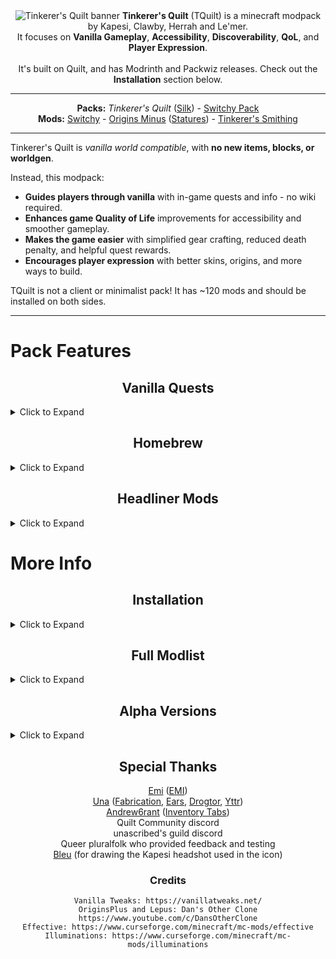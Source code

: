 <center><img alt="Tinkerer's Quilt banner" src="https://user-images.githubusercontent.com/55819817/207277584-6cd91492-0fc6-4cae-9155-f278ea6c7847.png" />
<b>Tinkerer's Quilt</b> (TQuilt) is a minecraft modpack by Kapesi, Clawby, Herrah and Le'mer.<br/>
It focuses on <b>Vanilla Gameplay</b>, <b>Accessibility</b>, <b>Discoverability</b>, <b>QoL</b>, and <b>Player Expression</b>.<br/><br/>It's built on Quilt, and has Modrinth and Packwiz releases. Check out the <b>Installation</b> section below.</center>

---

<center><b>Packs:</b> <i>Tinkerer's Quilt</i> (<a href="https://modrinth.com/modpack/tinkerers-silk">Silk</a>) - <a href="https://modrinth.com/modpack/switchy-pack">Switchy Pack</a></center>
<center><b>Mods:</b> <a href="https://modrinth.com/mod/switchy">Switchy</a> - <a href="https://modrinth.com/mod/origins-minus">Origins Minus</a> (<a href="https://modrinth.com/mod/tinkerers-statures">Statures</a>) - <a href="https://modrinth.com/mod/tinkerers-smithing">Tinkerer's Smithing</a></center>

---

Tinkerer's Quilt is _vanilla world compatible_, with **no new items, blocks, or worldgen**.

Instead, this modpack:

- **Guides players through vanilla** with in-game quests and info - no wiki required.
- **Enhances game Quality of Life** improvements for accessibility and smoother gameplay.
- **Makes the game easier** with simplified gear crafting, reduced death penalty, and helpful quest rewards.
- **Encourages player expression** with better skins, origins, and more ways to build.

TQuilt is not a client or minimalist pack! It has ~120 mods and should be installed on both sides.

---

# Pack Features

<center>

## Vanilla Quests

</center>
<details>
<summary>Click to Expand</summary><center>

**_"It's like FTB Academy for Vanilla!"_** - Us, just now

TQuilt's quests guide players through the core progression of minecraft, and explore its main gameplay opportunities.

### The Basics

<img width="425" height="260" src="https://user-images.githubusercontent.com/55819817/174097642-a5949541-b8e6-419b-bbfe-b3e4ecf90be8.png"><img width="325" height="260" src="https://user-images.githubusercontent.com/55819817/174098114-c5630f29-efaa-4473-9eb4-e53c4325f002.png">

_The Basics_ covers core game progression - Simple quests with clear instructions, all the way to Beacons and Elytra.

### Godseeking

Explore the main mechanics and content of Vanilla, categorised by **Homesteading**, **Self-Defense**, and **Exploration**.  
Do you want to...<br/>

⚔️ Know every weapon and kill every enemy?<br/>
🏠 Make bases in many environments?<br/>
🌾 farm anything and everything, including crops?<br/>
🗺️ Explore the world and what's found there?<br/>
🛠️ Craft the best gear in your own workshop?<br/>
🛣️ Build transit infrastructure and achieve ludicrous speed?<br/>
⚙️ Make terrifyingly complex machines and mechanisms?

_Godseeking_ will guide you through it like an in-game wiki.  
Here's the Homesteading category with all quests hacked to be visible, as an example of scope:

![godseeking_homesteading](https://user-images.githubusercontent.com/55819817/207265090-0cc4dd88-07b5-492c-81ef-0cf85f5cba68.png)

These quests can help players discover these parts of the game, and have rewards to provide helpful shortcuts.  
Complete all quests of a special interest to complete its **Patron Quest** for normally unobtainable rewards!

### Information

<img width="380" height="400" src="https://user-images.githubusercontent.com/55819817/174103926-52a741ac-6d36-44e4-8153-be5fb7aff6c1.png"><img width="380" height="400" src="https://user-images.githubusercontent.com/55819817/174105386-7985c35c-fc25-4d8b-bb5a-724d55a7ebf7.png">  
Quests are also home to information about the pack itself, as a helpful reference guide - no need to read this page!  
**Introduction** quests cover's the pack's main features, while **Discrepancies** quests helps players know what isn't vanilla.

</center>
</details>

<center>

## Homebrew

</center>

<details>
<summary>Click to Expand</summary><center>

This modpack started in January 2021 as a skyrim-style "modding guide" - just throwing mods together and configuring them lightly.

But it quickly took shape when we realized people often struggle to get past the first half-hour of the game.

Turns out if you want a modpack to feel cohesive, feel good, and match a vision - you need to get your hands dirty.

We made **six mods**:

[Portable Crafting Standalone](https://modrinth.com/mod/portable-crafting-standalone) - Press V or click a tab to use the crafting table in your inventory.<br/>
[Totem Anywhere Standalone](https://modrinth.com/mod/totem-anywhere-standalone) - Totem of undying convenience - uses totems from inventory.<br/>
[Crunchy Crunchy Advancements](https://modrinth.com/mod/crunchy-crunchy-advancements) - Hides and removes advancements - quests and [EMI](https://modrinth.com/mod/emi) cover all you need.<br/><br/>
[Tinkerer's Statures](https://modrinth.com/mod/tinkerers-statures) - Allows choosing player height on spawn.<br/>
![screenshot](https://user-images.githubusercontent.com/55819817/174215100-2b630688-8ef5-4429-b82e-9516c132915a.png)<br/><br/>
[Origins Minus](https://modrinth.com/mod/origins-minus) - A full set of origins optimised for simplicity, not balance.<br/>
![originsminus_transparent](https://user-images.githubusercontent.com/55819817/207250617-c4d83703-817c-47b7-8ddf-d2e915807df4.png)<br/><br/>
[Tinkerer's Smithing](https://modrinth.com/mod/tinkerers-smithing) - Repair for no XP cost, lower repair cost with scrap, and upgrade tool materials.<br/>
![tinkerers-smithing-banner](https://user-images.githubusercontent.com/55819817/207277119-c8b933ce-1055-4a48-95b6-ad7d83e09b8a.png)<br/>
_Flattens mending power creep, encouraging players to keep "Sentimental" tools as much as they like._<br/>
_Tool material upgrades cost the exact same as a fresh tool - but keep the enchantments._<br/>
_Quicker tools with less junk - upgrade wood to stone to iron from the 2x2 crafting grid._<br/><br/>
[Switchy](https://modrinth.com/mod/switchy) - Change your origin, skin, and more between presets with a single command.
![switchy banner](https://user-images.githubusercontent.com/55819817/207276993-bd723741-8f33-485f-8495-2961007b7e89.png)<br/><br/>

**Two data packs**:

[Tinkerer's Vegetarian](https://github.com/sisby-folk/mc-packs/tree/quilt_1.19.2/config/openloader/data/tinkerers_vegetarian) (NBT) - recipes for potions, leather, books, and more, without killing passive mobs.<br/>
[Tinkerer's Copper Beacons](https://github.com/sisby-folk/mc-packs/tree/quilt_1.19.2/config/openloader/data/tinkerers_copper_beacons) - Allows beacons made of unexposed copper blocks. A use for copper and wax.<br/>

**194 quests**:<br/>

just as much flavour text - queer humour, observations, and a weird mix of references.<br/>
1074 lines of quest descriptions - tutorials, explanations, and so on.<br/>
Meticulously symmetrical and grouped quest positioning. No, really.<br/>

**And of course, configured ~125 mods:**

You know - removing feature overlap, rebalancing mods,<br/>rebalancing vanilla via tweak mods. (Shoutouts to Fabrication and Apathy)<br/>
Ruining everyone's life by shipping a default `options.txt` file.<br/>
PR'ing improvements to mods. (_does it count as configuration if you apply it directly to the source code?_)<br/>
Reporting bugs to devs. (_does it count as configuration if you "configure" the mod to work better by asking nicely?_)<br/>

</center>
</details>

<center>

## Headliner Mods

</center>
<details>
<summary>Click to Expand</summary><center>

All present minecraft modding is built on a decade of work from other people (and non-people, we don't discriminate).

Here's what others are bringing to this pack.

### Player Expression

Letting players express themselves with player customisation, builds, and even farming and cooking, is core to TQuilt.

| Mod                                                               | Description                                                                                      |
| ----------------------------------------------------------------- | ------------------------------------------------------------------------------------------------ |
| [Ears](https://ears.unascribed.com/)                              | Improved skins with support for tails, horns, ears, claws, wings and more species/gender things! |
| [Fabric Tailor](https://modrinth.com/mod/fabrictailor)            | Swap your skin in-game. Great for plural systems.                                                |
| [Origins](https://modrinth.com/mod/origins)                       | Choose an _Origin_, with abilities, limitations, and maybe some euphoria (we don't know you)     |
| [Drogtor](https://github.com/unascribed/Drogtor)                  | Change player name, color, and bio (e.g. pronouns) any time.                                     |
| [Presence Footsteps](https://modrinth.com/mod/presence-footsteps) | Footstep audio redone - allows swapping between bi/quadrupedal, with winged options.             |
| [Fabrication](https://modrinth.com/mod/fabrication)               | A huge tweak mod, includes hiding armor and improvements for minecart networks.                  |
| [Carpet](https://github.com/gnembon/fabric-carpet)                | Many server tweaks, includes more uses for dispensers, and more regrowables.                     |

### Usability and Accessibility

| Mod                                                                    | Description                                                                        |
| ---------------------------------------------------------------------- | ---------------------------------------------------------------------------------- |
| [EMI](https://modrinth.com/mod/emi)                                    | An advanced recipe book for learning how to craft and use any item.                |
| [What The Hell Is That?](https://modrinth.com/mod/wthit)               | Hold alt to see information on the block or mob you're looking at.                 |
| [Notes](https://www.curseforge.com/minecraft/mc-mods/notes-fabric)     | Allows players to take in-game notes about their plans, locations to revisit, etc. |
| [Reacharound](https://modrinth.com/mod/reacharound)                    | Build midair bridges without sneaking, and even downwards stairs.                  |
| [Project: Save The Pets!](https://modrinth.com/mod/projectsavethepets) | Prevents pet harm and adds a pet revival system.                                   |
| [Horse Buff](https://modrinth.com/mod/horsebuff)                       | Improves and protects horses, making them easier to take out on adventures.        |
| [Fabrication](https://modrinth.com/mod/fabrication)                    | A multitude of minor improvements, such as automatic block pickup and crawling.    |
| [You're In Grave Danger](https://modrinth.com/mod/yigd)                | Leaves a grave on death with your items and XP that won't de-spawn.                |
| [Apathy](https://modrinth.com/mod/apathy)                              | Mobs are neutral on easy difficulty, and will only attack you if provoked.         |

### Visuals

| Mod                                       | Description                                                                                                                                                                                                                                          |
| ----------------------------------------- | ---------------------------------------------------------------------------------------------------------------------------------------------------------------------------------------------------------------------------------------------------- |
| [Sodium](https://modrinth.com/mod/sodium) | Present-day holy grail of performance mods.                                                                                                                                                                                                          |
| [Iris](https://modrinth.com/mod/iris)     | Optifine-compatible shaders. We recommend [Complementary](https://www.curseforge.com/minecraft/customization/complementary-shaders) or [Super Duper Vanilla](https://www.curseforge.com/minecraft/customization/super-duper-vanilla-shaders/files/). |
| [Lucium](https://modrinth.com/mod/lucium) | Improvements to Fancy graphics.                                                                                                                                                                                                                      |

</center>
</details>

# More Info

<center>

## Installation

</center>

<details>
<summary>Click to Expand</summary>

### Stable (Modrinth)

Use your modrinth-supporting launcher of choice (e.g. [Prism](https://prismlauncher.org/)) - follow [modrinth instructions](https://docs.modrinth.com/docs/modpacks/playing_modpacks/#multimc-and-prism-launcher), then manually download the mods listed in the [changelog](https://modrinth.com/modpack/tinkerers-quilt/changelog) for your version.

### Edge (Packwiz)

This pack version auto-updates every launch. Slightly higher chance of experiencing pack-jank.

- Install [Prism Launcher](https://prismlauncher.org/) and [Java 17](https://adoptium.net/temurin/releases/) (on Windows? choose `Windows-x64-JRE-17-.msi`)
  - Alternatively, run `winget install "Prism Launcher"` and `winget install --id EclipseAdoptium.TemurinJRE.17`.
- Download Tinkerer's Quilt from the [packwiz downloads page](https://sisby-folk.github.io/mc-packs/).
- Drag and drop onto an open Prism/MultiMC window, press OK, and double click it to play!
  - When prompted for optional mods, press OK to continue, or customise to your liking first.
  - The pack will auto-update on every launch. To disable this, turn off **custom commands** in Edit Instance -> Settings.

#### Packwiz Server

- Download the server from the [packwiz downloads page](https://sisby-folk.github.io/mc-packs/).
- Run the included Quilt Installer, selecting your minecraft version and the latest non-beta loader version.
- Run the `Update` script to install the pack, then the `Start` script to run the server

</details>

<center>

## Full Modlist

</center>

<details>
<summary>Click to Expand</summary>

```
Resource Packs:
    Axolotl Bucket Variants
    Sully's Peeves
    Vanilla Tweaks
    Varied Connected Bookshelves
    xali's Enchanted Books

Mods:
    Advancements Debug
    Ambient Environment
    Animatica
    Apathy
    AppleSkin
    Architectury API
    bad packets
    Balm
    BedrockWaters
    Better End Sky
    Boring Default Game Rules
    Cardinal Ice Boats
    Carpet Extra
    Carpet-Fixes
    Carpet
    Charmonium
    ChickensShed
    Chunks fade in
    CIT Resewn
    CleanCut
    Client Tweaks
    Cloth Config API
    Colormatic
    Continuity
    Couplings
    Coyote Time
    Crowmap
    Crunchy Crunchy Advancements
    Drogstyle
    [Jar/Fork] Dyable Fishing Lines
    Dynamic FPS
    Ears (+ Snouts/Muzzles, Tails, Horns, Wings, and More)
    EasierEnchanting
    Enhanced Block Entities
    EMI
    EMI Trades
    Enhanced Attack Indicator
    Exordium
    Window Title Changer
    Fabrication
    Fabric Shield Lib
    Fabric Tailor
    Falling Leaves
    FastOpenLinksAndFolders
    Feed the Bees
    FerriteCore
    Fishing Real
    FTB Library (Fabric)
    FTB Quests (Fabric)
    FTB Teams (Fabric)
    Horse Buff
    Idwtialsimmoedm
    [Jar/Fork] Illuminations
    ImmediatelyFast
    Indium
    [Jar/Fork] Inventory Tabs
    Inspecio
    Iris Shaders
    Item Filters
    Item Model Fix
    JamLib
    Kaffee's Dual Ride
    Keep My Hand
    Kiwi 🥝
    Krypton
    LambdaBetterGrass
    LambDynamicLights
    LazyDFU
    Leaves Us In Peace
    Lithium
    Lucium
    Luna Slimes
    Main Menu Credits
    LAN World Plug-n-Play (mcwifipnp)
    Memory Leak Fix
    Mod Menu
    More Culling
    Mouse Wheelie
    Music Notification
    NoRecipeBook (Fabric)
    Not Enough Animations
    Noteable
    Ok Zoomer
    [Jar/Fork] Origins
    Origins Minus
    oωo (owo-lib)
    Pehkui
    Pettable
    PicoHUD
    Portable Crafting Standalone
    Presence Footsteps
    Project: Save the Pets!
    QDResLoader
    Quilt Kotlin Libraries (QKL)
    Quilt Standard Libraries
    Quilt Loading Screen
    Reacharound
    Reese's Sodium Options
    RightClickHarvest
    Simple Durability Tooltip
    Simple Fog Control
    Skip Transitions
    Snow! Real Magic! ⛄
    Snow Under Trees (Fabric)
    Sodium Extra
    Sodium
    Starlight (Fabric)
    Status Effect Timer
    Styled Chat
    Styled Nicknames
    Styled Player List
    Switchy Inventories
    Switchy Proxy
    Switchy Resource Packs
    [Jar/Fork] Switchy Teleport
    Switchy
    SwitchyKit
    Tax Free Levels
    Tinkerer's Smithing
    Tinkerer's Statures
    Loading Screen Tips
    ToolTipFix
    Totem Anywhere Standalone
    VehicleFix
    Visuality
    WTHIT Plugins
    WTHIT
    You're in Grave Danger
    Your Options Shall Be Respected (YOSBR)

Recommended Shader Packs:
    BSL Shaders
    Builder's QOL Shaders
    Complementary Reimagined
    Complementary Shaders v4
    Prismarine Shaders
    Rethinking Voxels
    Sildurs Enhanced Default Shaders
    Super Duper Vanilla
```

</details>

<center>

## Alpha Versions

</center>

<details>
<summary>Click to Expand</summary>

Tinkerer's Quilt is designed to allow players to add their own mods.  
**Plus** and **Modded** is us giving that a shot - but it's **not ready for release yet**.

**The packwiz version is not save safe. Do not use the auto updater if you are keeping a save.**

- **Plus** is a Vanilla+ extension of base, expanding on **Godseeking**:
  - **Homesteading** - More farming/ranching, much more cooking, more building blocks, and more decorations.
  - **Exploration** - More traversal options, new nether/end, new biomes, new structures, and a seasonal world.
  - **Combat** - Spears, chef's knives, and... compact mechanically propelled halfdoors? Plus new dungeons.
- **Modded** uses TQuilt as a base for heavy content mods, like [Botania](https://modrinth.com/mod/botania), [Create](https://modrinth.com/mod/create-fabric), [Yttr](https://modrinth.com/mod/yttr), and [Hephaestus](https://modrinth.com/mod/hephaestus).

</details>

<center>

## Special Thanks

[Emi](https://github.com/emilyploszaj) ([EMI](https://modrinth.com/mod/emi))  
[Una](https://github.com/unascribed) ([Fabrication](https://github.com/unascribed/Fabrication), [Ears](https://modrinth.com/mod/ears), [Drogtor](https://github.com/unascribed/Drogtor/), [Yttr](https://modrinth.com/mod/yttr))  
[Andrew6rant](https://github.com/Andrew6rant) ([Inventory Tabs](https://modrinth.com/mod/inventory-tabs-updated))  
Quilt Community discord  
unascribed's guild discord  
Queer pluralfolk who provided feedback and testing  
[Bleu](https://twitter.com/bleudrawsthings) (for drawing the Kapesi headshot used in the icon)

### Credits

```
Vanilla Tweaks: https://vanillatweaks.net/
OriginsPlus and Lepus: Dan's Other Clone https://www.youtube.com/c/DansOtherClone
Effective: https://www.curseforge.com/minecraft/mc-mods/effective
Illuminations: https://www.curseforge.com/minecraft/mc-mods/illuminations
```

</center>

